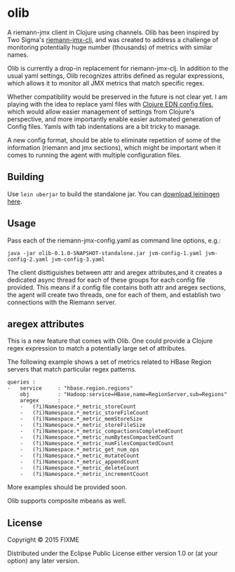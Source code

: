 # olib

A riemann-jmx client in Clojure using channels. Olib has been inspired by Two Sigma's [riemann-jmx-clj](https://github.com/twosigma/riemann-jmx), and was created to address a challenge of monitoring potentially huge number (thousands) of metrics with similar names.

Olib is currently a drop-in replacement for riemann-jmx-clj. In addition to the usual yaml settings, Olib recognizes attribs defined as regular expressions, which allows it to monitor all JMX metrics that match specific regex.

Whether compatibility would be preserved in the future is not clear yet. I am playing with the idea to replace yaml files with [Clojure EDN config files](https://clojure.github.io/clojure/clojure.edn-api.html), which would allow easier management of settings from Clojure's perspective, and more importantly enable easier automated generation of Config files. Yamls with tab indentations are a bit tricky to manage.

A new config format, should be able to eliminate repetition of some of the information (riemann and jmx sections), which might be important when it comes to running the agent with multiple configuration files.

## Building
Use `lein uberjar` to build the standalone jar. You can [download leiningen here](http://leiningen.org).

## Usage

Pass each of the riemann-jmx-config.yaml as command line options, e.g.:

```
java -jar olib-0.1.0-SNAPSHOT-standalone.jar jvm-config-1.yaml jvm-config-2.yaml jvm-config-3.yaml
```

The client disttiguishes between attr and aregex attributes,and it creates a dedicated async thread for each of these groups for each config file provided. This means if a config file contains both attr and aregex sections, the agent will create two threads, one for each of them, and establish two connections with the Riemann server.

## aregex attributes
This is a new feature that comes with Olib. One could provide a Clojure regex expression to match a potentially large set of attributes.

The following example shows a set of metrics related to HBase Region servers that match particular regex patterns.
```
queries :
-   service     : "hbase.region.regions"
    obj         : "Hadoop:service=HBase,name=RegionServer,sub=Regions"
    aregex      :
    -   (?i)Namespace.*_metric_storeCount
    -   (?i)Namespace.*_metric_storeFileCount
    -   (?i)Namespace.*_metric_memStoreSize
    -   (?i)Namespace.*_metric_storeFileSize
    -   (?i)Namespace.*_metric_compactionsCompletedCount
    -   (?i)Namespace.*_metric_numBytesCompactedCount
    -   (?i)Namespace.*_metric_numFilesCompactedCount
    -   (?i)Namespace.*_metric_get_num_ops
    -   (?i)Namespace.*_metric_mutateCount
    -   (?i)Namespace.*_metric_appendCount
    -   (?i)Namespace.*_metric_deleteCount
    -   (?i)Namespace.*_metric_incrementCount

```

More examples should be provided soon.

Olib supports composite mbeans as well.

## License

Copyright © 2015 FIXME

Distributed under the Eclipse Public License either version 1.0 or (at
your option) any later version.
